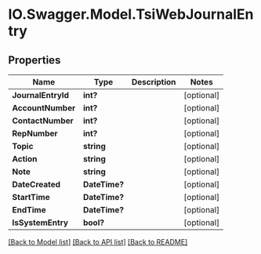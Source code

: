 # IO.Swagger.Model.TsiWebJournalEntry
## Properties

Name | Type | Description | Notes
------------ | ------------- | ------------- | -------------
**JournalEntryId** | **int?** |  | [optional] 
**AccountNumber** | **int?** |  | [optional] 
**ContactNumber** | **int?** |  | [optional] 
**RepNumber** | **int?** |  | [optional] 
**Topic** | **string** |  | [optional] 
**Action** | **string** |  | [optional] 
**Note** | **string** |  | [optional] 
**DateCreated** | **DateTime?** |  | [optional] 
**StartTime** | **DateTime?** |  | [optional] 
**EndTime** | **DateTime?** |  | [optional] 
**IsSystemEntry** | **bool?** |  | [optional] 

[[Back to Model list]](../README.md#documentation-for-models) [[Back to API list]](../README.md#documentation-for-api-endpoints) [[Back to README]](../README.md)


